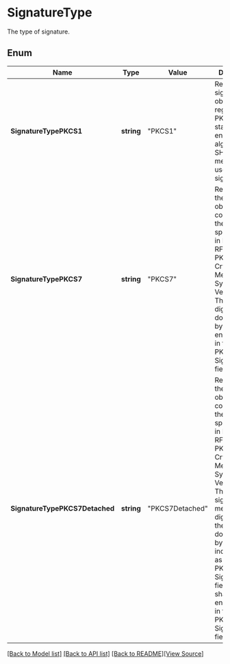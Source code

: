 # SignatureType
The type of signature.

## Enum
Name | Type | Value | Description
------------ | ------------- | ------------- | -------------
**SignatureTypePKCS1** | **string** | "PKCS1" | Represents signature object regarding PKCS#1 standard. RSA encryption algorithm and SHA-1 digest method are used for signing.
**SignatureTypePKCS7** | **string** | "PKCS7" | Represents the PKCS#7 object that conform to the PKCS#7 specification in Internet RFC 2315, PKCS #7: Cryptographic Message Syntax, Version 1.5. The SHA1 digest of the document's byte range is encapsulated in the PKCS#7 SignedData field.
**SignatureTypePKCS7Detached** | **string** | "PKCS7Detached" | Represents the PKCS#7 object that conform to the PKCS#7 specification in Internet RFC 2315, PKCS #7: Cryptographic Message Syntax, Version 1.5. The original signed message digest over the document's byte range is incorporated as the normal PKCS#7 SignedData field. No data shall is encapsulated in the PKCS#7 SignedData field.

[[Back to Model list]](../README.md#documentation-for-models) [[Back to API list]](../README.md#documentation-for-api-endpoints) [[Back to README]](../README.md)[[View Source]](../signature_type.go)


